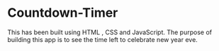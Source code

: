 # Countdown-Timer
This has been built using HTML , CSS and JavaScript. The purpose of building this app is  to see the time left to celebrate new year eve. 
